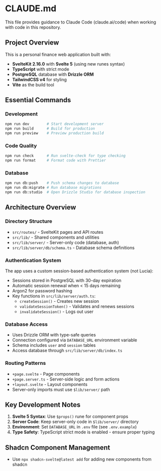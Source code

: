 # CLAUDE.md

This file provides guidance to Claude Code (claude.ai/code) when working with code in this repository.

## Project Overview

This is a personal finance web application built with:
- **SvelteKit 2.16.0** with **Svelte 5** (using new runes syntax)
- **TypeScript** with strict mode
- **PostgreSQL** database with **Drizzle ORM**
- **TailwindCSS v4** for styling
- **Vite** as the build tool

## Essential Commands

### Development
```bash
npm run dev        # Start development server
npm run build      # Build for production
npm run preview    # Preview production build
```

### Code Quality
```bash
npm run check      # Run svelte-check for type checking
npm run format     # Format code with Prettier
```

### Database
```bash
npm run db:push    # Push schema changes to database
npm run db:migrate # Run database migrations
npm run db:studio  # Open Drizzle Studio for database inspection
```

## Architecture Overview

### Directory Structure
- `src/routes/` - SvelteKit pages and API routes
- `src/lib/` - Shared components and utilities
- `src/lib/server/` - Server-only code (database, auth)
- `src/lib/server/db/schema.ts` - Database schema definitions

### Authentication System
The app uses a custom session-based authentication system (not Lucia):
- Sessions stored in PostgreSQL with 30-day expiration
- Automatic session renewal when < 15 days remaining
- Argon2 for password hashing
- Key functions in `src/lib/server/auth.ts`:
  - `createSession()` - Creates new session
  - `validateSessionToken()` - Validates and renews sessions
  - `invalidateSession()` - Logs out user

### Database Access
- Uses Drizzle ORM with type-safe queries
- Connection configured via `DATABASE_URL` environment variable
- Schema includes `user` and `session` tables
- Access database through `src/lib/server/db/index.ts`

### Routing Patterns
- `+page.svelte` - Page components
- `+page.server.ts` - Server-side logic and form actions
- `+layout.svelte` - Layout components
- Server-only imports must use `$lib/server/` path

## Key Development Notes

1. **Svelte 5 Syntax**: Use `$props()` rune for component props
2. **Server Code**: Keep server-only code in `$lib/server/` directory
3. **Environment**: Set `DATABASE_URL` in `.env` file (see `.env.example`)
4. **Type Safety**: TypeScript strict mode is enabled - ensure proper typing

## Shadcn Component Management
- Use `npx shadcn-svelte@latest add` for adding new components from shadcn